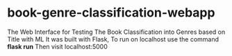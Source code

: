 # book-genre-classification-webapp
The Web Interface for Testing The Book Classification into Genres based on Title with ML 
It was built with Flask,
To run on localhost use the command<br>
<strong>flask run</strong>
Then visit localhost:5000
